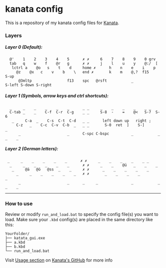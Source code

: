 # kanata config
This is a repository of my kanata config files for [Kanata](https://github.com/jtroo/kanata). 




### Layers
##### Layer 0 (Default):
```
  @'    1    2    3    4    5      ✗ ✗     6    7    8    9    0 grv             
  tab   q    w    f    @r   g      ✗ ✗     j    l    u    y    @:/  [            
   lctrl a    @o   s    t    d     home ✗      h    n    e    i    p
     @z    @x   c    v    b    \   end ✗       k    m    @,?  f15            S-up
      @3mltp                f13    spc   @rsft           _           S-left S-down S-right

```

##### Layer 1 (Symbols, arrow keys and ctrl shortcuts):

```
  _     _    _    _    _    _      _ _     _    _    _    _    _ _             
  C-tab _    _    C-f  C-r  C-g    _ _     S-8  -    =    @<   S-7  S-6        
   _     C-a  _    C-s  C-t  C-d   _ _      left down up   right ;
     C-z   _    C-c  C-v  C-b  _   _ _       S-0  ret  ]    S-]            _
      _                     _      C-spc C-bspc          _           _    _    _
```


##### Layer 2 (German letters):
```
 _     _    _    _    _    _      ✗ ✗     _    _    _    _    _ _              
  _     _    _    _    _    _      ✗ ✗     _    _    @ü   _    _    _ 
   _     @ä   @ö   @ss  _    _     ✗ ✗      _    _    _    _    _
     _     _    _    _    _    _   ✗ ✗       _    _    _    _              _
      _                     _      _     _               _           _    _    _
```



---
### How to use
Review or modify `run_and_load.bat` to specify the config file(s) you want to load. Make sure your `.kbd` config(s) are placed in the same directory like this: 
```
YourFolder/
├── katata_gui.exe
├── a.kbd
├── b.kbd
└── run_and_load.bat
```

Visit [Usage section](https://github.com/jtroo/kanata?tab=readme-ov-file#usage) on [Kanata's GitHub](https://github.com/jtroo/kanata) for more info

